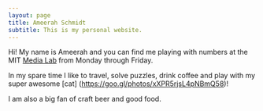 ```yaml
---
layout: page
title: Ameerah Schmidt
subtitle: This is my personal website.
---
```


Hi! My name is Ameerah and you can find me playing with numbers at the MIT [Media Lab](http://www.media.mit.edu/) from Monday through Friday.

In my spare time I like to travel, solve puzzles, drink coffee and play with my super awesome [cat] (https://goo.gl/photos/xXPR5rjsL4pNBmQ58)!

I am also a big fan of craft beer and good food. 
